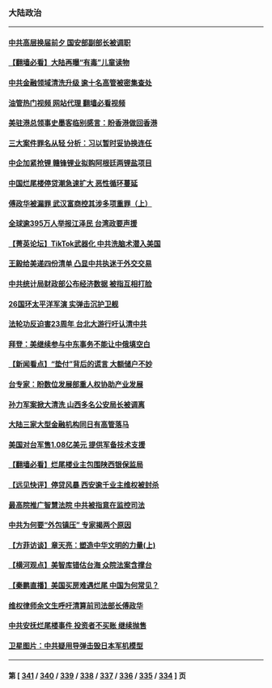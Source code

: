 ### 大陆政治
---
#### [中共高层换届前夕 国安部副部长被调职](../../pages/ncid277/n13782702.md?07171645) 
#### [【翻墙必看】大陆再曝“有毒”儿童读物](../../pages/ncid277/n13782516.md?07171645) 
#### [中共金融领域清洗升级 逾十名高管被密集查处](../../pages/ncid277/n13782694.md?07171645) 
#### [油管热门视频 网站代理 翻墙必看视频](http://209.222.30.114:81/youtube.html?07171645)
#### [美驻港总领事史墨客临别感言：盼香港做回香港](../../pages/ncid277/n13782585.md?07171645) 
#### [三大案件罪名从轻 分析：习以暂时妥协换连任](../../pages/ncid277/n13782582.md?07171645) 
#### [中企加紧抢锂 赣锋锂业拟购阿根廷两锂盐项目](../../pages/ncid277/n13782559.md?07171645) 
#### [中国烂尾楼停贷潮急速扩大 恶性循环蔓延](../../pages/ncid277/n13782482.md?07171645) 
#### [傅政华被漏罪 武汉富商控其涉多项重罪（上）](../../pages/ncid277/n13782522.md?07171645) 
#### [全球逾395万人举报江泽民 台湾政要声援](../../pages/ncid277/n13782176.md?07171645) 
#### [【菁英论坛】TikTok武器化 中共洗脑术潜入美国](../../pages/ncid277/n13782413.md?07171645) 
#### [王毅给美递四份清单 凸显中共执迷于外交交易](../../pages/ncid277/n13782364.md?07171645) 
#### [中共统计局财政部公布经济数据 被指互相打脸](../../pages/ncid277/n13782422.md?07171645) 
#### [26国环太平洋军演 实弹击沉护卫舰](../../pages/ncid277/n13782416.md?07171645) 
#### [法轮功反迫害23周年 台北大游行吁认清中共](../../pages/ncid277/n13782189.md?07171645) 
#### [拜登：美继续参与中东事务不能让中俄填空白](../../pages/ncid277/n13782254.md?07171645) 
#### [【新闻看点】“垫付”背后的谎言 大额储户不妙](../../pages/ncid277/n13781917.md?07171645) 
#### [台专家：盼数位发展部重人权协助产业发展](../../pages/ncid277/n13782083.md?07171645) 
#### [孙力军案掀大清洗 山西多名公安局长被调离](../../pages/ncid277/n13782104.md?07171645) 
#### [大陆三家大型金融机构同日有高管落马](../../pages/ncid277/n13782014.md?07171645) 
#### [美国对台军售1.08亿美元 提供军备技术支援](../../pages/ncid277/n13781956.md?07171645) 
#### [【翻墙必看】烂尾楼业主包围陕西银保监局](../../pages/ncid277/n13781966.md?07171645) 
#### [【远见快评】停贷风暴 西安逾千业主维权被封杀](../../pages/ncid277/n13781905.md?07171645) 
#### [最高院推广智慧法院 中共被指意在监控司法](../../pages/ncid277/n13781949.md?07171645) 
#### [中共为何要“外包镇压” 专家揭两个原因](../../pages/ncid277/n13781906.md?07171645) 
#### [【方菲访谈】章天亮：塑造中华文明的力量(上)](../../pages/ncid277/n13781683.md?07171645) 
#### [【横河观点】美智库错估台海 众院法案含撑台](../../pages/ncid277/n13781902.md?07171645) 
#### [【秦鹏直播】美国买房难遇烂尾 中国为何常见？](../../pages/ncid277/n13781552.md?07171645) 
#### [维权律师余文生呼吁清算前司法部长傅政华](../../pages/ncid277/n13781829.md?07171645) 
#### [中共安抚烂尾楼事件 投资者不买账 继续抛售](../../pages/ncid277/n13781732.md?07171645) 
#### [卫星图片：中共疑用导弹击毁日本军机模型](../../pages/ncid277/n13781733.md?07171645) 

---
#### 第 [ [341](./341.md?07171645) / [340](./340.md?07171645) / [339](./339.md?07171645) / [338](./338.md?07171645) / [337](./337.md?07171645) / [336](./336.md?07171645) / [335](./335.md?07171645) / [334](./334.md?07171645) ] 页
